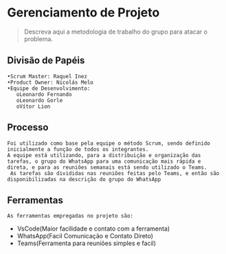 # Gerenciamento de Projeto

> Descreva aqui a metodologia de trabalho do grupo para atacar o
> problema.

## Divisão de Papéis

    •Scrum Master: Raquel Inez
    •Product Owner: Nicolás Melo
    •Equipe de Desenvolvimento:
       oLeonardo Fernando
       oLeonardo Gorle
       oVítor Lion


## Processo
    Foi utilizado como base pela equipe o método Scrum, sendo definido inicialmente a função de todos os integrantes.
    A equipe está utilizando, para a distribuição e organização das tarefas, o grupo do WhatsApp para uma comunicação mais rápida e direta, e para as reuniões semanais está sendo utilizado o Teams.
     As tarefas são divididas nas reuniões feitas pelo Teams, e então são disponibilizadas na descrição do grupo do WhatsApp

## Ferramentas

    As ferramentas empregadas no projeto são:

- VsCode(Maior facilidade e contato com a ferramenta)
- WhatsApp(Facil Comunicação e Contato Direto)
- Teams(Ferramenta para reuniões simples e facil)
